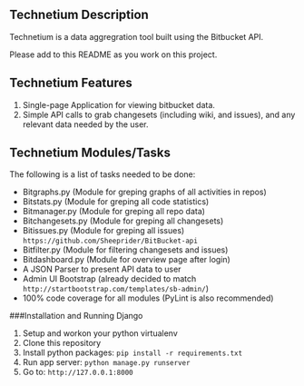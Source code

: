 Technetium Description
----------------------

Technetium is a data aggregration tool built using the Bitbucket API.

Please add to this README as you work on this project.

Technetium Features
-------------------
1. Single-page Application for viewing bitbucket data.
2. Simple API calls to grab changesets (including wiki, and issues), 
   and any relevant data needed by the user.


Technetium Modules/Tasks
------------------------
The following is a list of tasks needed to be done:

* Bitgraphs.py (Module for greping graphs of all activities in repos)
* Bitstats.py (Module for greping all code statistics)
* Bitmanager.py (Module for greping all repo data)
* Bitchangesets.py (Module for greping all changesets)
* Bitissues.py (Module for greping all issues)
	`https://github.com/Sheeprider/BitBucket-api`
* Bitfilter.py (Module for filtering changesets and issues)
* Bitdashboard.py (Module for overview page after login)
* A JSON Parser to present API data to user
* Admin UI Bootstrap (already decided to match `http://startbootstrap.com/templates/sb-admin/`) 
* 100% code coverage for all modules (PyLint is also recommended) 


###Installation and Running Django
1. Setup and workon your python virtualenv
2. Clone this repository
3. Install python packages: `pip install -r requirements.txt`
4. Run app server: `python manage.py runserver`
5. Go to: `http://127.0.0.1:8000`
